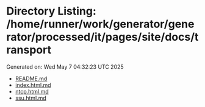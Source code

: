 # Directory Listing: /home/runner/work/generator/generator/processed/it/pages/site/docs/transport
Generated on: Wed May  7 04:32:23 UTC 2025

- [README.md](README.md)
- [index.html.md](index.html.md)
- [ntcp.html.md](ntcp.html.md)
- [ssu.html.md](ssu.html.md)
